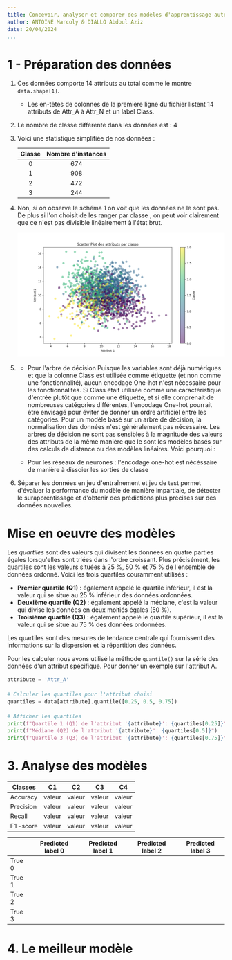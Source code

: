 ```yaml
---
title: Concevoir, analyser et comparer des modèles d'apprentissage automatique.
author: ANTOINE Marcoly & DIALLO Abdoul Aziz
date: 20/04/2024
...
```


# 1 - Préparation des données

1. Ces données comporte 14 attributs au total comme le montre `data.shape[1]`.

   - Les en-têtes de colonnes de la première ligne du fichier listent 14 attributs de Attr_A à Attr_N et un label Class.

2. Le nombre de classe différente dans les données est : 4

3. Voici une statistique simplifiée de nos données :

   | Classe | Nombre d'instances |
   | :----: | :----------------: |
   |   0    |        674         |
   |   1    |        908         |
   |   2    |        472         |
   |   3    |        244         |

4. Non, si on observe le schéma 1 on voit que les données ne le sont pas.
   De plus si l'on choisit de les ranger par classe , on peut voir clairement que ce n'est pas divisible linéairement à l'état brut.

   ![Non lineaire independant](./lineairement_independant.png "Schema 1")

5. - Pour l'arbre de décision
     Puisque les variables sont déjà numériques et que la colonne Class est utilisée comme étiquette (et non comme une fonctionnalité), aucun encodage One-hot n'est nécessaire pour les fonctionnalités. Si Class était utilisée comme une caractéristique d'entrée plutôt que comme une étiquette, et si elle comprenait de nombreuses catégories différentes, l'encodage One-hot pourrait être envisagé pour éviter de donner un ordre artificiel entre les catégories.
     Pour un modèle basé sur un arbre de décision, la normalisation des données n'est généralement pas nécessaire. Les arbres de décision ne sont pas sensibles à la magnitude des valeurs des attributs de la même manière que le sont les modèles basés sur des calculs de distance ou des modèles linéaires. Voici pourquoi :

   - Pour les réseaux de neurones : l'encodage one-hot est nécéssaire de manière à dissoier les sorties de classe

6. Séparer les données en jeu d'entraînement et jeu de test permet d'évaluer la performance du modèle de manière impartiale, de détecter le surapprentissage et d'obtenir des prédictions plus précises sur des données nouvelles.

# Mise en oeuvre des modèles

Les _quartiles_ sont des valeurs qui divisent les données en quatre parties égales lorsqu'elles sont triées dans l'ordre croissant. Plus précisément, les quartiles sont les valeurs situées à 25 %, 50 % et 75 % de l'ensemble de données ordonné. Voici les trois quartiles couramment utilisés :

- **Premier quartile (Q1)** : également appelé le quartile inférieur, il est la valeur qui se situe au 25 % inférieur des données ordonnées.
- **Deuxième quartile (Q2)** : également appelé la médiane, c'est la valeur qui divise les données en deux moitiés égales (50 %).
- **Troisième quartile (Q3)** : également appelé le quartile supérieur, il est la valeur qui se situe au 75 % des données ordonnées.

Les quartiles sont des mesures de tendance centrale qui fournissent des informations sur la dispersion et la répartition des données.

Pour les calculer nous avons utilisé la méthode `quantile()` sur la série des données d'un attribut spécifique. Pour donner un exemple sur l'attribut A.

```python
attribute = 'Attr_A'

# Calculer les quartiles pour l'attribut choisi
quartiles = data[attribute].quantile([0.25, 0.5, 0.75])

# Afficher les quartiles
print(f"Quartile 1 (Q1) de l'attribut '{attribute}': {quartiles[0.25]}")
print(f"Médiane (Q2) de l'attribut '{attribute}': {quartiles[0.5]}")
print(f"Quartile 3 (Q3) de l'attribut '{attribute}': {quartiles[0.75]}")
```

# 3. Analyse des modèles

| Classes   | C1     | C2     | C3     | C4     |
| --------- | ------ | ------ | ------ | ------ |
| Accuracy  | valeur | valeur | valeur | valeur |
| Precision | valeur | valeur | valeur | valeur |
| Recall    | valeur | valeur | valeur | valeur |
| F1-score  | valeur | valeur | valeur | valeur |

|        | Predicted label 0 | Predicted label 1 | Predicted label 2 | Predicted label 3 |
| ------ | ----------------- | ----------------- | ----------------- | ----------------- |
| True 0 |                   |                   |                   |                   |
| True 1 |                   |                   |                   |                   |
| True 2 |                   |                   |                   |                   |
| True 3 |                   |                   |                   |                   |

# 4. Le meilleur modèle
